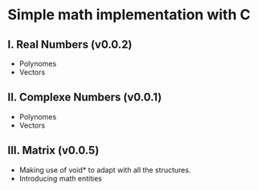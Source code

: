 # Simple math implementation with C

## I. Real Numbers (v0.0.2)

* Polynomes
* Vectors

## II. Complexe Numbers (v0.0.1)

* Polynomes
* Vectors

## III. Matrix (v0.0.5)

* Making use of void* to adapt with all the structures.
* Introducing math entities
